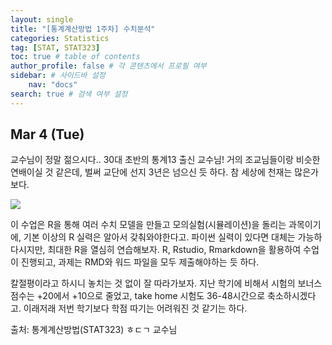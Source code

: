 ```yaml
---
layout: single
title: "[통계계산방법 1주차] 수치분석"
categories: Statistics
tag: [STAT, STAT323]
toc: true # table of contents
author_profile: false # 각 콘텐츠에서 프로필 여부
sidebar: # 사이드바 설정
    nav: "docs"
search: true # 검색 여부 설정
---
```

<head>
    <!-- Latex -->
    <script src="https://cdn.mathjax.org/mathjax/latest/MathJax.js?config=TeX-AMS-MML_HTMLorMML" type="text/javascript"></script>
</head>
<style>
    th, td {
        text-align: center;
    }
    .r {
        color: red;
    }
</style>

## Mar 4 (Tue)

교수님이 정말 젊으시다.. 30대 초반의 통계13 출신 교수님! 거의 조교님들이랑 비슷한 연배이실 것 같은데, 벌써 교단에 선지 3년은 넘으신 듯 하다. 참 세상에 천재는 많은가 보다.

<img src="https://contents.kyobobook.co.kr/sih/fit-in/458x0/pdt/9788973382071.jpg">

이 수업은 R을 통해 여러 수치 모델을 만들고 모의실험(시뮬레이션)을 돌리는 과목이기에, 기본 이상의 R 실력은 알아서 갖춰와야한다고. 파이썬 실력이 있다면 대체는 가능하다시지만, 최대한 R을 열심히 연습해보자. R, Rstudio, Rmarkdown을 활용하여 수업이 진행되고, 과제는 RMD와 워드 파일을 모두 제출해야하는 듯 하다.

칼절평이라고 하시니 놓치는 것 없이 잘 따라가보자. 지난 학기에 비해서 시험의 보너스 점수는 +20에서 +10으로 줄었고, take home 시험도 36-48시간으로 축소하시겠다고. 이래저래 저번 학기보다 학점 따기는 어려워진 것 같기는 하다.


출처: 통계계산방법(STAT323) ㅎㄷㄱ 교수님